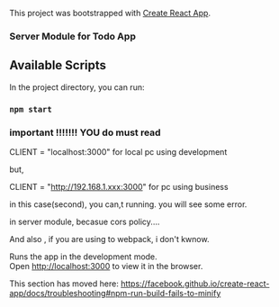 This project was bootstrapped with [Create React App](https://github.com/facebook/create-react-app).
### Server Module for Todo App

## Available Scripts

In the project directory, you can run:

### `npm start`

### important !!!!!!! YOU do must read

CLIENT = "localhost:3000" for local pc using development

but,

CLIENT = "http://192.168.1.xxx:3000" for pc using business

in this case(second), you can,t running. you will see some error.

in server module, becasue cors policy....

And also , if you are using to webpack, i don't kwnow.


Runs the app in the development mode.<br>
Open [http://localhost:3000](http://localhost:3000) to view it in the browser.


This section has moved here: https://facebook.github.io/create-react-app/docs/troubleshooting#npm-run-build-fails-to-minify

